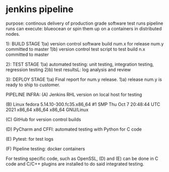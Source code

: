 # jenkins pipeline

purpose: continous delivery of production grade software test runs
pipeline runs can execute: blueocean or spin them up on a containers in distributed nodes. 

1): BUILD STAGE
1)a) version control software build num.x for release num.y committed to master
1)b) version control test script to test build n.x  committed to master

2): TEST STAGE
1)a) automated testing: unit testing, integration testing, regression testing
2)b) test resultsL: log analysis and review

3): DEPLOY STAGE
1)a) Final report for num.y release.
1)a) release num.y is ready to ship to customer.


PIPELINE INFRA:
(A) Jenkins RHL version on local host for testing

(B) Linux fedora 5.14.10-300.fc35.x86_64 #1 SMP Thu Oct 7 20:48:44 UTC 2021 x86_64 x86_64 x86_64 GNU/Linux

(C) GitHub for version control builds

(D) PyCharm and CFFI: automated testing with Python for C code

(E) Pytest: for test logs

(F) Pipeline testing: docker containers


For testing specific code, such as OpenSSL, (D) and (E) can be done in C code
and C/C++ plugins are installed to do said integrated testing.


